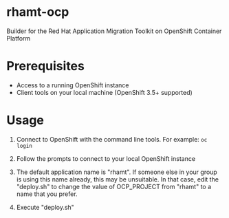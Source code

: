 # rhamt-ocp
Builder for the Red Hat Application Migration Toolkit on OpenShift Container Platform

# Prerequisites

- Access to a running OpenShift instance
- Client tools on your local machine (OpenShift 3.5+ supported)

# Usage

1. Connect to OpenShift with the command line tools. For example:
    `oc login`

2. Follow the prompts to connect to your local OpenShift instance

3. The default application name is "rhamt". If someone else in your group is using this name already, this may be unsuitable. In that case, edit the "deploy.sh" to change the value of OCP_PROJECT from "rhamt" to a name that you prefer.

3. Execute "deploy.sh"
